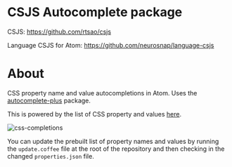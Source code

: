 # CSJS Autocomplete package

CSJS: https://github.com/rtsao/csjs

Language CSJS for Atom: https://github.com/neurosnap/language-csjs

# About

CSS property name and value autocompletions in Atom. Uses the
[autocomplete-plus](https://github.com/atom-community/autocomplete-plus) package.

This is powered by the list of CSS property and values [here](https://github.com/adobe/brackets/blob/master/src/extensions/default/CSSCodeHints/CSSProperties.json).

![css-completions](https://cloud.githubusercontent.com/assets/671378/6357910/b9ecbe7c-bc1c-11e4-89b1-033e626c891f.gif)

You can update the prebuilt list of property names and values by running the `update.coffee` file at the root of the repository and then checking in the changed `properties.json` file.
